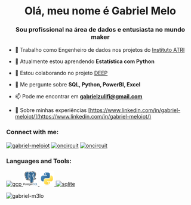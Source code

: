 <h1 align="center">Olá, meu nome é Gabriel Melo</h1>
<h3 align="center">Sou profissional na área de dados e entusiasta no mundo maker</h3>

- 🔭 Trabalho como Engenheiro de dados nos projetos do [Instituto ATRI](https://github.com/institute-atri)

- 🌱 Atualmente estou aprendendo **Estatística com Python**

- 👯 Estou colaborando no projeto [DEEP](https://github.com/institute-atri/deep)

- 💬 Me pergunte sobre **SQL, Python, PowerBI, Excel**

- 📫 Pode me encontrar em **gabrielzulifi@gmail.com**

- 📄 Sobre minhas experiências [https://www.linkedin.com/in/gabriel-meloiot/](https://www.linkedin.com/in/gabriel-meloiot/)

<h3 align="left">Connect with me:</h3>
<p align="left">
<a href="https://linkedin.com/in/gabriel-meloiot" target="blank"><img align="center" src="https://raw.githubusercontent.com/rahuldkjain/github-profile-readme-generator/master/src/images/icons/Social/linked-in-alt.svg" alt="gabriel-meloiot" height="30" width="40" /></a>
<a href="https://instagram.com/oncircuit" target="blank"><img align="center" src="https://raw.githubusercontent.com/rahuldkjain/github-profile-readme-generator/master/src/images/icons/Social/instagram.svg" alt="oncircuit" height="30" width="40" /></a>
<a href="https://www.youtube.com/c/oncircuit" target="blank"><img align="center" src="https://raw.githubusercontent.com/rahuldkjain/github-profile-readme-generator/master/src/images/icons/Social/youtube.svg" alt="oncircuit" height="30" width="40" /></a>
</p>

<h3 align="left">Languages and Tools:</h3>
<p align="left"> <a href="https://cloud.google.com" target="_blank" rel="noreferrer"> <img src="https://www.vectorlogo.zone/logos/google_cloud/google_cloud-icon.svg" alt="gcp" width="40" height="40"/> </a> <a href="https://www.java.com" target="_blank" src="https://raw.githubusercontent.com/devicons/devicon/master/icons/mysql/mysql-original-wordmark.svg" alt="mysql" width="40" height="40"/> </a> <a href="https://www.postgresql.org" target="_blank" rel="noreferrer"> <img src="https://raw.githubusercontent.com/devicons/devicon/master/icons/postgresql/postgresql-original-wordmark.svg" alt="postgresql" width="40" height="40"/> </a> <a href="https://www.python.org" target="_blank" rel="noreferrer"> <img src="https://raw.githubusercontent.com/devicons/devicon/master/icons/python/python-original.svg" alt="python" width="40" height="40"/> </a> <a href="https://www.sqlite.org/" target="_blank" rel="noreferrer"> <img src="https://www.vectorlogo.zone/logos/sqlite/sqlite-icon.svg" alt="sqlite" width="40" height="40"/> </a> </p>

<p><img align="center" src="https://github-readme-stats.vercel.app/api/top-langs?username=gabriel-m3lo&show_icons=true&locale=en&layout=compact" alt="gabriel-m3lo" /></p>
